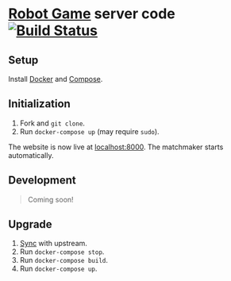 [Robot Game](http://robotgame.net) server code [![Build Status](https://travis-ci.org/RobotGame/rgserver.svg?branch=master)](https://travis-ci.org/RobotGame/rgserver)
===================================

## Setup

Install [Docker](https://docs.docker.com/installation/#installation)
and [Compose](https://docs.docker.com/compose/install/).

## Initialization

1. Fork and `git clone`.
2. Run `docker-compose up` (may require `sudo`).

The website is now live at [localhost:8000](http://localhost:8000). The
matchmaker starts automatically.

## Development

> Coming soon!

## Upgrade

1. [Sync](https://help.github.com/articles/syncing-a-fork/) with upstream.
2. Run `docker-compose stop`.
3. Run `docker-compose build`.
4. Run `docker-compose up`.
